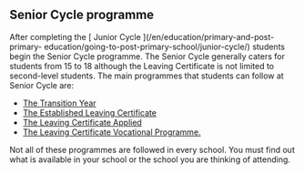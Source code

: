 ##  Senior Cycle programme

After completing the [ Junior Cycle ](/en/education/primary-and-post-primary-
education/going-to-post-primary-school/junior-cycle/) students begin the
Senior Cycle programme. The Senior Cycle generally caters for students from 15
to 18 although the Leaving Certificate is not limited to second-level
students. The main programmes that students can follow at Senior Cycle are:

  * [ The Transition Year ](/en/education/primary-and-post-primary-education/going-to-post-primary-school/transition-year/)
  * [ The Established Leaving Certificate ](/en/education/state-examinations/leaving-certificate/)
  * [ The Leaving Certificate Applied ](/en/education/state-examinations/leaving-certificate-applied/)
  * [ The Leaving Certificate Vocational Programme. ](/en/education/state-examinations/leaving-certificate-vocational-programme/)

Not all of these programmes are followed in every school. You must find out
what is available in your school or the school you are thinking of attending.
